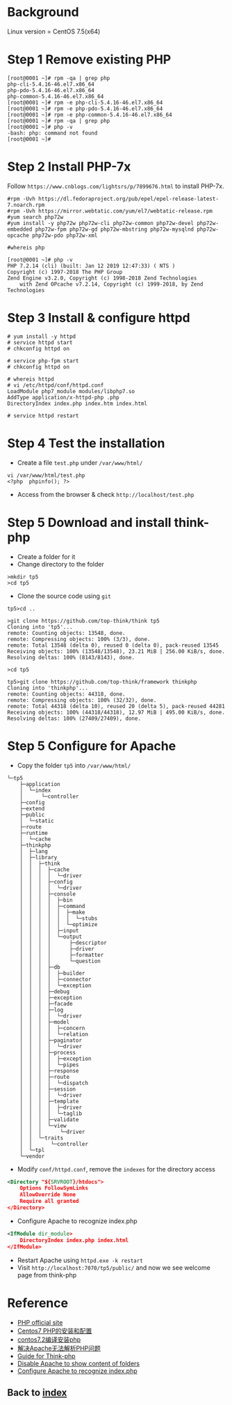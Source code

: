 # Background
Linux version = CentOS 7.5(x64)

# Step 1 Remove existing PHP

```shell
[root@0001 ~]# rpm -qa | grep php
php-cli-5.4.16-46.el7.x86_64
php-pdo-5.4.16-46.el7.x86_64
php-common-5.4.16-46.el7.x86_64
[root@0001 ~]# rpm -e php-cli-5.4.16-46.el7.x86_64
[root@0001 ~]# rpm -e php-pdo-5.4.16-46.el7.x86_64
[root@0001 ~]# rpm -e php-common-5.4.16-46.el7.x86_64
[root@0001 ~]# rpm -qa | grep php
[root@0001 ~]# php -v
-bash: php: command not found
[root@0001 ~]#
```

# Step 2 Install PHP-7x
Follow `https://www.cnblogs.com/lightsrs/p/7899676.html` to install PHP-7x.

```shell
#rpm -Uvh https://dl.fedoraproject.org/pub/epel/epel-release-latest-7.noarch.rpm
#rpm -Uvh https://mirror.webtatic.com/yum/el7/webtatic-release.rpm
#yum search php72w
#yum install -y php72w php72w-cli php72w-common php72w-devel php72w-embedded php72w-fpm php72w-gd php72w-mbstring php72w-mysqlnd php72w-opcache php72w-pdo php72w-xml 

#whereis php
```

```shell
[root@0001 ~]# php -v
PHP 7.2.14 (cli) (built: Jan 12 2019 12:47:33) ( NTS )
Copyright (c) 1997-2018 The PHP Group
Zend Engine v3.2.0, Copyright (c) 1998-2018 Zend Technologies
    with Zend OPcache v7.2.14, Copyright (c) 1999-2018, by Zend Technologies
```

# Step 3 Install & configure httpd

```shell
# yum install -y httpd
# service httpd start
# chkconfig httpd on

# service php-fpm start
# chkconfig httpd on

# whereis httpd
# vi /etc/httpd/conf/httpd.conf
LoadModule php7_module modules/libphp7.so
AddType application/x-httpd-php .php
DirectoryIndex index.php index.htm index.html

# service httpd restart
```

# Step 4 Test the installation
- Create a file `test.php` under `/var/www/html/`

```shell
vi /var/www/html/test.php
<?php  phpinfo(); ?>
```

- Access from the browser & check `http://localhost/test.php`

# Step 5 Download and install think-php
- Create a folder for it
- Change directory to the folder

```shell
>mkdir tp5
>cd tp5
```

- Clone the source code using `git`

```shell
tp5>cd ..

>git clone https://github.com/top-think/think tp5
Cloning into 'tp5'...
remote: Counting objects: 13548, done.
remote: Compressing objects: 100% (3/3), done.
remote: Total 13548 (delta 0), reused 0 (delta 0), pack-reused 13545
Receiving objects: 100% (13548/13548), 23.21 MiB | 256.00 KiB/s, done.
Resolving deltas: 100% (8143/8143), done.

>cd tp5

tp5>git clone https://github.com/top-think/framework thinkphp
Cloning into 'thinkphp'...
remote: Counting objects: 44318, done.
remote: Compressing objects: 100% (32/32), done.
remote: Total 44318 (delta 10), reused 20 (delta 5), pack-reused 44281
Receiving objects: 100% (44318/44318), 12.97 MiB | 495.00 KiB/s, done.
Resolving deltas: 100% (27409/27409), done.
```

# Step 5 Configure for Apache
- Copy the folder `tp5` into `/var/www/html/`

```shell
└─tp5
    ├─application
    │  └─index
    │      └─controller
    ├─config
    ├─extend
    ├─public
    │  └─static
    ├─route
    ├─runtime
    │  └─cache
    ├─thinkphp
    │  ├─lang
    │  ├─library
    │  │  ├─think
    │  │  │  ├─cache
    │  │  │  │  └─driver
    │  │  │  ├─config
    │  │  │  │  └─driver
    │  │  │  ├─console
    │  │  │  │  ├─bin
    │  │  │  │  ├─command
    │  │  │  │  │  ├─make
    │  │  │  │  │  │  └─stubs
    │  │  │  │  │  └─optimize
    │  │  │  │  ├─input
    │  │  │  │  └─output
    │  │  │  │      ├─descriptor
    │  │  │  │      ├─driver
    │  │  │  │      ├─formatter
    │  │  │  │      └─question
    │  │  │  ├─db
    │  │  │  │  ├─builder
    │  │  │  │  ├─connector
    │  │  │  │  └─exception
    │  │  │  ├─debug
    │  │  │  ├─exception
    │  │  │  ├─facade
    │  │  │  ├─log
    │  │  │  │  └─driver
    │  │  │  ├─model
    │  │  │  │  ├─concern
    │  │  │  │  └─relation
    │  │  │  ├─paginator
    │  │  │  │  └─driver
    │  │  │  ├─process
    │  │  │  │  ├─exception
    │  │  │  │  └─pipes
    │  │  │  ├─response
    │  │  │  ├─route
    │  │  │  │  └─dispatch
    │  │  │  ├─session
    │  │  │  │  └─driver
    │  │  │  ├─template
    │  │  │  │  ├─driver
    │  │  │  │  └─taglib
    │  │  │  ├─validate
    │  │  │  └─view
    │  │  │      └─driver
    │  │  └─traits
    │  │      └─controller
    │  └─tpl
    └─vendor
```

- Modify `conf/httpd.conf`, remove the `indexes` for the directory access

```xml
<Directory "${SRVROOT}/htdocs">
    Options FollowSymLinks
    AllowOverride None
    Require all granted
</Directory>
```

- Configure Apache to recognize index.php

```xml
<IfModule dir_module>
    DirectoryIndex index.php index.html
</IfModule>
```
- Restart Apache using `httpd.exe -k restart`
- Visit `http://localhost:7070/tp5/public/` and now we see welcome page from think-php


# Reference
- [PHP official site](http://www.php.net/)
- [Centos7 PHP的安装和配置](https://www.cnblogs.com/lightsrs/p/7899676.html)
- [contos7.2编译安装php](https://blog.csdn.net/qq_35884773/article/details/87865415)
- [解决Apache无法解析PHP问题](https://www.cnblogs.com/ningmeng666/p/9860207.html)
- [Guide for Think-php](https://www.kancloud.cn/manual/thinkphp5/118006)
- [Disable Apache to show content of folders](https://blog.csdn.net/a916123063/article/details/52084153)
- [Configure Apache to recognize index.php](https://www.cnblogs.com/crystaltu/p/6068242.html)

## Back to [index](./index.md)
